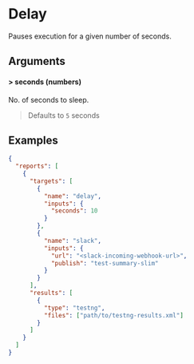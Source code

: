 # Delay

Pauses execution for a given number of seconds.

## Arguments

#### > seconds (numbers)

No. of seconds to sleep.

> Defaults to `5` seconds

## Examples

```json {5-10}
{
  "reports": [
    {
      "targets": [
        {
          "name": "delay",
          "inputs": {
            "seconds": 10
          }
        },
        {
          "name": "slack",
          "inputs": {
            "url": "<slack-incoming-webhook-url>",
            "publish": "test-summary-slim"
          }
        }
      ],
      "results": [
        {
          "type": "testng",
          "files": ["path/to/testng-results.xml"]
        }
      ]
    }
  ]
}
```